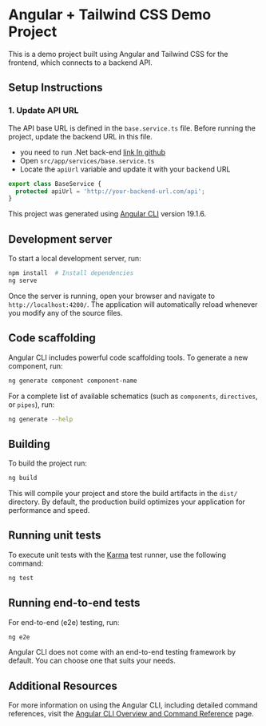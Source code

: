 # Angular + Tailwind CSS Demo Project  

This is a demo project built using Angular and Tailwind CSS for the frontend, which connects to a backend API.  

## Setup Instructions  

### 1. Update API URL  
The API base URL is defined in the `base.service.ts` file. Before running the project, update the backend URL in this file.  

- you need to run .Net back-end  [link In github](https://github.com/mark701/BackEnd-NetAPi)  
- Open `src/app/services/base.service.ts`  
- Locate the `apiUrl` variable and update it with your backend URL  

```typescript
export class BaseService {
  protected apiUrl = 'http://your-backend-url.com/api';
}

```


This project was generated using [Angular CLI](https://github.com/angular/angular-cli) version 19.1.6.

## Development server

To start a local development server, run:

```bash
npm install  # Install dependencies  
ng serve
```

Once the server is running, open your browser and navigate to `http://localhost:4200/`. The application will automatically reload whenever you modify any of the source files.

## Code scaffolding

Angular CLI includes powerful code scaffolding tools. To generate a new component, run:

```bash
ng generate component component-name
```
For a complete list of available schematics (such as `components`, `directives`, or `pipes`), run:

```bash
ng generate --help
```

## Building

To build the project run:

```bash
ng build
```

This will compile your project and store the build artifacts in the `dist/` directory. By default, the production build optimizes your application for performance and speed.

## Running unit tests

To execute unit tests with the [Karma](https://karma-runner.github.io) test runner, use the following command:

```bash
ng test
```

## Running end-to-end tests

For end-to-end (e2e) testing, run:

```bash
ng e2e
```

Angular CLI does not come with an end-to-end testing framework by default. You can choose one that suits your needs.

## Additional Resources

For more information on using the Angular CLI, including detailed command references, visit the [Angular CLI Overview and Command Reference](https://angular.dev/tools/cli) page.
